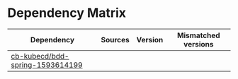# Dependency Matrix

Dependency | Sources | Version | Mismatched versions
---------- | ------- | ------- | -------------------
[cb-kubecd/bdd-spring-1593614199](https://github.com/cb-kubecd/bdd-spring-1593614199.git) |  | []() | 
